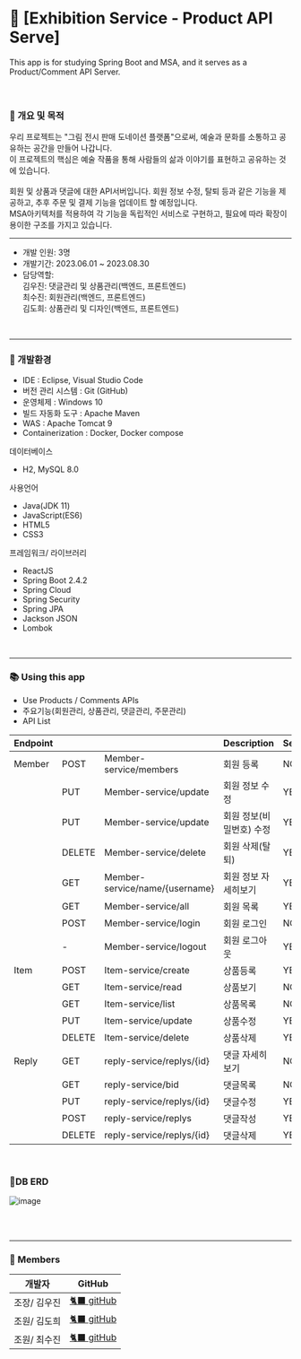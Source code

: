 # 🎯 [Exhibition Service - Product API Serve]
<!-- (http://MyBoard.site/) --> 
This app is for studying Spring Boot and MSA, and it serves as a Product/Comment API Server.<br>
<br>
<br>




### 🌈 개요 및 목적

우리 프로젝트는 "그림 전시 판매 도네이션 플랫폼"으로써, 예술과 문화를 소통하고 공유하는 공간을 만들어 나갑니다. <br>
이 프로젝트의 핵심은 예술 작품을 통해 사람들의 삶과 이야기를 표현하고 공유하는 것에 있습니다.<br>
<br>
회원 및 상품과 댓글에 대한 API서버입니다. 회원 정보 수정, 탈퇴 등과 같은 기능을 제공하고, 추후 주문 및 결제 기능을 업데이트 할 예정입니다. <br>
MSA아키텍처를 적용하여 각 기능을 독립적인 서비스로 구현하고, 필요에 따라 확장이 용이한 구조를 가지고 있습니다.<br>

---

- 개발 인원: 3명
- 개발기간: 2023.06.01 ~ 2023.08.30
- 담당역할:<br>
김우진: 댓글관리 및 상품관리(백엔드, 프론트엔드)<br>
최수진: 회원관리(백엔드, 프론트엔드)<br>
김도희: 상품관리 및 디자인(백엔드, 프론트엔드)<br>

<br>

---

### 🚀 개발환경

- IDE : Eclipse, Visual Studio Code
- 버전 관리 시스템 : Git (GitHub)
- 운영체제 : Windows 10
- 빌드 자동화 도구 : Apache Maven
- WAS : Apache Tomcat 9
- Containerization : Docker, Docker compose

데이터베이스
- H2, MySQL 8.0

사용언어
- Java(JDK 11)
- JavaScript(ES6)
- HTML5
- CSS3

프레임워크/ 라이브러리
- ReactJS
- Spring Boot 2.4.2
- Spring Cloud
- Spring Security
- Spring JPA
- Jackson JSON
- Lombok

<br>

---

### 📚 Using this app

- Use Products / Comments APIs
- 주요기능(회원관리, 상품관리, 댓글관리, 주문관리)
- API List

| Endpoint |   |   | Description | Secured | Roles |
| --- | --- | --- | --- | --- | --- |
| Member | POST | Member-service/members | 회원 등록 | NO | ALL |
|  | PUT | Member-service/update | 회원 정보 수정 | YES | USER |
|  | PUT | Member-service/update | 회원 정보(비밀번호) 수정 | YES | USER |
|  | DELETE | Member-service/delete | 회원 삭제(탈퇴) | YES | USER |
|  | GET | Member-service/name/{username} | 회원 정보 자세히보기 | YES | USER,ADMIN |
|  | GET | Member-service/all | 회원 목록 | YES | USER,ADMIN |
|  | POST | Member-service/login | 회원 로그인 | NO | ALL |
|  | - | Member-service/logout | 회원 로그아웃 | YES | USER,ADMIN |
| Item | POST | Item-service/create | 상품등록 | YES | ADMIN |
|  | GET | Item-service/read | 상품보기 | NO | ALL |
|  | GET | Item-service/list | 상품목록 | NO | ALL |
|  | PUT | Item-service/update | 상품수정 | YES | ADMIN |
|  | DELETE | Item-service/delete | 상품삭제 | YES | ADMIN |
| Reply | GET | reply-service/replys/{id} | 댓글 자세히보기 | NO | ALL |
|  | GET | reply-service/bid | 댓글목록 | NO | ALL |
|  | PUT | reply-service/replys/{id} | 댓글수정 | YES | USER,ADMIN |
|  | POST | reply-service/replys | 댓글작성 | YES | USER,ADMIN |
|  | DELETE | reply-service/replys/{id} | 댓글삭제 | YES | USER,ADMIN |

<br>

### 🧲DB ERD

![image](https://github.com/sujins0311/ExhibitionMarket/assets/122525760/911c434d-085f-4c9d-8942-371d9be454be)

<br>
<br>

---

### 🫥 Members

| 개발자    | GitHub                                      |
|----------|---------------------------------------------|
| 조장/ 김우진 | [🐈‍⬛ gitHub](https://github.com/woojin598) | 
| 조원/ 김도희 | [🐈‍⬛ gitHub](https://github.com/DahnaKim) | 
|  조원/ 최수진 | [🐈‍⬛ gitHub](https://github.com/sujins0311) | 



